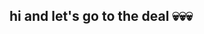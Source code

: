 ## hi and let's go to the deal 💀💀💀

<!--
I'm a junior frontend and blockchain developer, have some works that uses JS, Solidity, TS and their libraries (in most of cases it's ethers), got some expirience with React after last project, everyone <3
>
